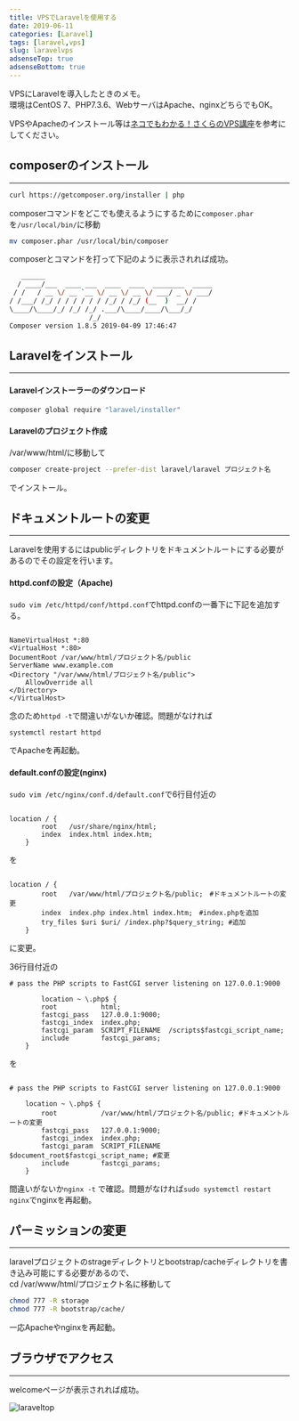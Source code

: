 ```yaml
---
title: VPSでLaravelを使用する
date: 2019-06-11
categories: [Laravel]
tags: [laravel,vps]
slug: laravelvps
adsenseTop: true
adsenseBottom: true
---
```


VPSにLaravelを導入したときのメモ。  
環境はCentOS 7、PHP7.3.6、WebサーバはApache、nginxどちらでもOK。  

VPSやApacheのインストール等は[ネコでもわかる！さくらのVPS講座](https://knowledge.sakura.ad.jp/7938/)を参考にしてください。  

## composerのインストール
---



```sh
curl https://getcomposer.org/installer | php
```

composerコマンドをどこでも使えるようにするために`composer.phar`を`/usr/local/bin/`に移動

```sh
mv composer.phar /usr/local/bin/composer
```

composerとコマンドを打って下記のように表示されれば成功。

```sh
   ______
  / ____/___  ____ ___  ____  ____  ________  _____
 / /   / __ \/ __ `__ \/ __ \/ __ \/ ___/ _ \/ ___/
/ /___/ /_/ / / / / / / /_/ / /_/ (__  )  __/ /
\____/\____/_/ /_/ /_/ .___/\____/____/\___/_/
                    /_/
Composer version 1.8.5 2019-04-09 17:46:47

```


## Laravelをインストール
---

#### Laravelインストーラーのダウンロード

```sh
composer global require "laravel/installer"
```


#### Laravelのプロジェクト作成

/var/www/html/に移動して

```sh
composer create-project --prefer-dist laravel/laravel プロジェクト名
```

でインストール。

## ドキュメントルートの変更
---

Laravelを使用するにはpublicディレクトリをドキュメントルートにする必要があるのでその設定を行います。

#### httpd.confの設定（Apache)

`sudo vim /etc/httpd/conf/httpd.conf`でhttpd.confの一番下に下記を追加する。  

```aconf

NameVirtualHost *:80
<VirtualHost *:80>
DocumentRoot /var/www/html/プロジェクト名/public
ServerName www.example.com
<Directory "/var/www/html/プロジェクト名/public">
    AllowOverride all
</Directory>
</VirtualHost>

```

念のため`httpd -t`で間違いがないか確認。問題がなければ
```sh
systemctl restart httpd
```

でApacheを再起動。


#### default.confの設定(nginx)

`sudo vim /etc/nginx/conf.d/default.conf`で6行目付近の

```nginx

location / {
        root   /usr/share/nginx/html;
        index  index.html index.htm;
    }
```

を

```nginx

location / {
        root   /var/www/html/プロジェクト名/public;　#ドキュメントルートの変更
        index  index.php index.html index.htm;　#index.phpを追加
        try_files $uri $uri/ /index.php?$query_string; #追加
    }

```

に変更。

36行目付近の

```nginx
# pass the PHP scripts to FastCGI server listening on 127.0.0.1:9000

        location ~ \.php$ {
        root           html;
        fastcgi_pass   127.0.0.1:9000;
        fastcgi_index  index.php;
        fastcgi_param  SCRIPT_FILENAME  /scripts$fastcgi_script_name;
        include        fastcgi_params;
    }
```

を

```nginx

# pass the PHP scripts to FastCGI server listening on 127.0.0.1:9000

    location ~ \.php$ {
        root           /var/www/html/プロジェクト名/public; #ドキュメントルートの変更
        fastcgi_pass   127.0.0.1:9000;
        fastcgi_index  index.php;
        fastcgi_param  SCRIPT_FILENAME  $document_root$fastcgi_script_name; #変更
        include        fastcgi_params;
    }

```

間違いがないか`nginx -t` で確認。問題がなければ`sudo systemctl restart nginx`でnginxを再起動。

## パーミッションの変更
---

laravelプロジェクトのstrageディレクトリとbootstrap/cacheディレクトリを書き込み可能にする必要があるので、  
cd /var/www/html/プロジェクト名に移動して

```sh
chmod 777 -R storage
chmod 777 -R bootstrap/cache/
```

一応Apacheやnginxを再起動。

## ブラウザでアクセス
---

welcomeページが表示されれば成功。  

![laraveltop](../../../images/laraveltop.png)
